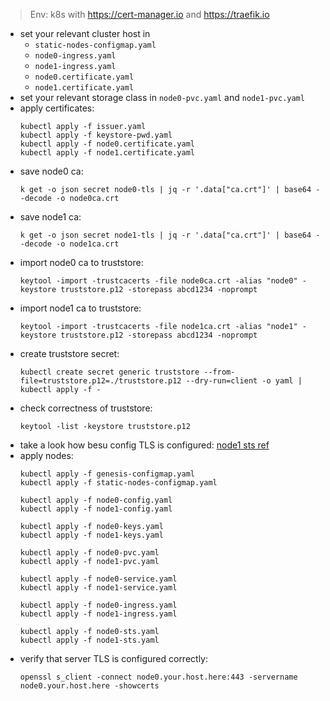 
> Env: k8s with https://cert-manager.io and https://traefik.io

- set your relevant cluster host in
  - `static-nodes-configmap.yaml`
  - `node0-ingress.yaml`
  - `node1-ingress.yaml`
  - `node0.certificate.yaml`
  - `node1.certificate.yaml`
- set your relevant storage class in `node0-pvc.yaml` and `node1-pvc.yaml`
- apply certificates:
  ```
  kubectl apply -f issuer.yaml
  kubectl apply -f keystore-pwd.yaml
  kubectl apply -f node0.certificate.yaml
  kubectl apply -f node1.certificate.yaml
  ```
- save node0 ca:
  ```
  k get -o json secret node0-tls | jq -r '.data["ca.crt"]' | base64 --decode -o node0ca.crt
  ```
- save node1 ca:
  ```
  k get -o json secret node1-tls | jq -r '.data["ca.crt"]' | base64 --decode -o node1ca.crt
  ```
- import node0 ca to truststore:
  ```
  keytool -import -trustcacerts -file node0ca.crt -alias "node0" -keystore truststore.p12 -storepass abcd1234 -noprompt
  ```
- import node1 ca to truststore:
  ```
  keytool -import -trustcacerts -file node1ca.crt -alias "node1" -keystore truststore.p12 -storepass abcd1234 -noprompt
  ```
- create truststore secret:
  ```
  kubectl create secret generic truststore --from-file=truststore.p12=./truststore.p12 --dry-run=client -o yaml | kubectl apply -f -
  ```
- check correctness of truststore:
  ```
  keytool -list -keystore truststore.p12
  ```
- take a look how besu config TLS is configured: [node1 sts ref](https://github.com/dmlkhua/besu-troubleshooting/blob/main/node1.sts.yaml#L108)
- apply nodes:
  ```
  kubectl apply -f genesis-configmap.yaml
  kubectl apply -f static-nodes-configmap.yaml
  
  kubectl apply -f node0-config.yaml
  kubectl apply -f node1-config.yaml
  
  kubectl apply -f node0-keys.yaml
  kubectl apply -f node1-keys.yaml

  kubectl apply -f node0-pvc.yaml
  kubectl apply -f node1-pvc.yaml
  
  kubectl apply -f node0-service.yaml
  kubectl apply -f node1-service.yaml

  kubectl apply -f node0-ingress.yaml
  kubectl apply -f node1-ingress.yaml
  
  kubectl apply -f node0-sts.yaml
  kubectl apply -f node1-sts.yaml
  ```
- verify that server TLS is configured correctly:
  ```
  openssl s_client -connect node0.your.host.here:443 -servername node0.your.host.here -showcerts
  ```
